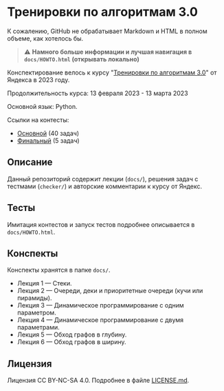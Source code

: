 
# Тренировки по алгоритмам 3.0

К сожалению, GitHub не обрабатывает Markdown и HTML в полном объеме, как хотелось бы.

> :warning: **Намного больше информации и лучшая навигация в `docs/HOWTO.html` (открывать локально)**

Конспектирование велось к курсу "[Тренировки по алгоритмам 3.0](https://yandex.ru/yaintern/algorithm-training)" от Яндекса в 2023 году.

Продолжительность курса: 13 февраля 2023 - 13 марта 2023

Основной язык: Python.

Ссылки на контесты:

- [Основной](https://contest.yandex.ru/contest/45468/problems/) (40 задач)
- [Финальный](https://contest.yandex.ru/contest/46304/problems/) (5 задач)

## Описание

Данный репозиторий содержит лекции (`docs/`), решения задач с тестмами (`checker/`) и авторские комментарии к курсу от Яндекс.

## Тесты

Имитация контестов и запуск тестов подробнее описывается в `docs/HOWTO.html`.

## Конспекты

Конспекты хранятся в папке `docs/`.

- Лекция 1 — Стеки.
- Лекция 2 — Очереди, деки и приоритетные очереди (кучи или пирамиды).
- Лекция 3 — Динамическое программирование с одним параметром.
- Лекция 4 — Динамическое программирование с двумя параметрами.
- Лекция 5 — Обход графов в глубину.
- Лекция 6 — Обход графов в ширину.

## Лицензия

Лицензия CC BY-NC-SA 4.0. Подробнее в файле [LICENSE.md](https://github.com/IsFilimonov/1N_2023_yandex_algos-practice-3/blob/main/LICENSE.md).